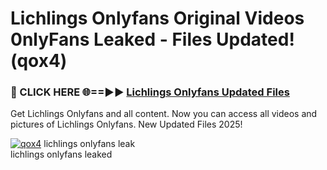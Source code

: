 # Lichlings Onlyfans Original Videos 0nlyFans Leaked - Files Updated! (qox4)

<h3>🔴 CLICK HERE 🌐==►► <a href="https://tinyurl.com/brd5kh86" rel="nofollow">Lichlings Onlyfans Updated Files</a></h3>

Get Lichlings Onlyfans and all content. Now you can access all videos and pictures of Lichlings Onlyfans. New Updated Files 2025!

[![qox4](https://i.imgur.com/K7sEzmb.gif)](https://tinyurl.com/brd5kh86)
lichlings onlyfans leak<br>
lichlings onlyfans leaked